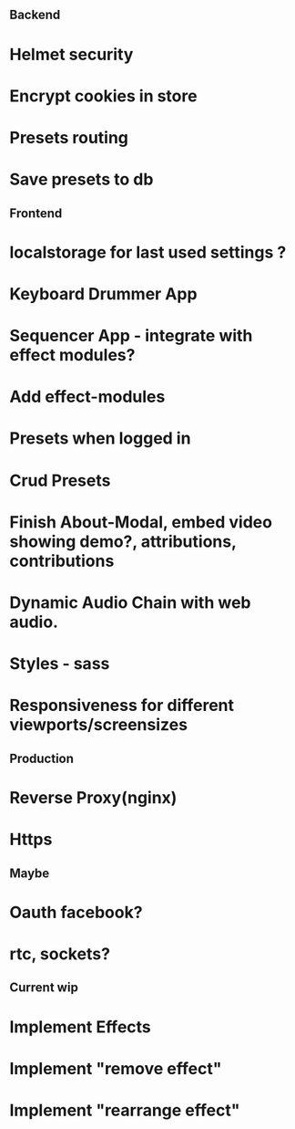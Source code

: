 ## Backend
# Helmet security
# Encrypt cookies in store
# Presets routing
# Save presets to db
## Frontend
# localstorage for last used settings ?
# Keyboard Drummer App
# Sequencer App - integrate with effect modules?
# Add effect-modules
# Presets when logged in
# Crud Presets
# Finish About-Modal, embed video showing demo?, attributions, contributions
# Dynamic Audio Chain with web audio.
# Styles - sass
# Responsiveness for different viewports/screensizes
## Production
# Reverse Proxy(nginx)
# Https

## Maybe
# Oauth facebook?
# rtc, sockets?

## Current wip
# Implement Effects
# Implement "remove effect"
# Implement "rearrange effect"